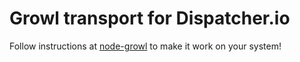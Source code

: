 # Growl transport for Dispatcher.io

Follow instructions at [node-growl](https://github.com/visionmedia/node-growl) to make it work on your system!
